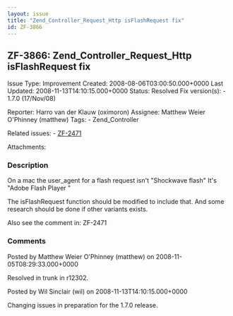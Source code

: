 ```yaml
---
layout: issue
title: "Zend_Controller_Request_Http isFlashRequest fix"
id: ZF-3866
---
```


ZF-3866: Zend\_Controller\_Request\_Http isFlashRequest fix
-----------------------------------------------------------

 Issue Type: Improvement Created: 2008-08-06T03:00:50.000+0000 Last Updated: 2008-11-13T14:10:15.000+0000 Status: Resolved Fix version(s): - 1.7.0 (17/Nov/08)
 
 Reporter:  Harro van der Klauw (oximoron)  Assignee:  Matthew Weier O'Phinney (matthew)  Tags: - Zend\_Controller
 
 Related issues: - [ZF-2471](/issues/browse/ZF-2471)
 
 Attachments: 
### Description

On a mac the user\_agent for a flash request isn't "Shockwave flash" It's "Adobe Flash Player "

The isFlashRequest function should be modified to include that. And some research should be done if other variants exists.

Also see the comment in: ZF-2471

 

 

### Comments

Posted by Matthew Weier O'Phinney (matthew) on 2008-11-05T08:29:33.000+0000

Resolved in trunk in r12302.

 

 

Posted by Wil Sinclair (wil) on 2008-11-13T14:10:15.000+0000

Changing issues in preparation for the 1.7.0 release.

 

 